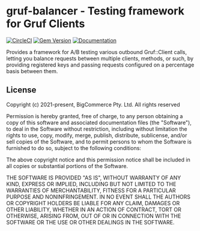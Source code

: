 # gruf-balancer - Testing framework for Gruf Clients

[![CircleCI](https://circleci.com/gh/bigcommerce/gruf-balancer/tree/main.svg?style=svg)](https://circleci.com/gh/bigcommerce/gruf-balancer/tree/main) [![Gem Version](https://badge.fury.io/rb/gruf-scientist.svg)](https://badge.fury.io/rb/gruf-balancer) [![Documentation](https://inch-ci.org/github/bigcommerce/gruf-balancer.svg?branch=main)](https://inch-ci.org/github/bigcommerce/gruf-balancer?branch=main)

Provides a framework for A/B testing various outbound Gruf::Client calls, letting you balance requests between multiple
clients, methods, or such, by providing registered keys and passing requests configured on a percentage basis between
them.

## License

Copyright (c) 2021-present, BigCommerce Pty. Ltd. All rights reserved

Permission is hereby granted, free of charge, to any person obtaining a copy of this software and associated
documentation files (the "Software"), to deal in the Software without restriction, including without limitation the
rights to use, copy, modify, merge, publish, distribute, sublicense, and/or sell copies of the Software, and to permit
persons to whom the Software is furnished to do so, subject to the following conditions:

The above copyright notice and this permission notice shall be included in all copies or substantial portions of the
Software.

THE SOFTWARE IS PROVIDED "AS IS", WITHOUT WARRANTY OF ANY KIND, EXPRESS OR IMPLIED, INCLUDING BUT NOT LIMITED TO THE
WARRANTIES OF MERCHANTABILITY, FITNESS FOR A PARTICULAR PURPOSE AND NONINFRINGEMENT. IN NO EVENT SHALL THE AUTHORS OR
COPYRIGHT HOLDERS BE LIABLE FOR ANY CLAIM, DAMAGES OR OTHER LIABILITY, WHETHER IN AN ACTION OF CONTRACT, TORT OR
OTHERWISE, ARISING FROM, OUT OF OR IN CONNECTION WITH THE SOFTWARE OR THE USE OR OTHER DEALINGS IN THE SOFTWARE.
